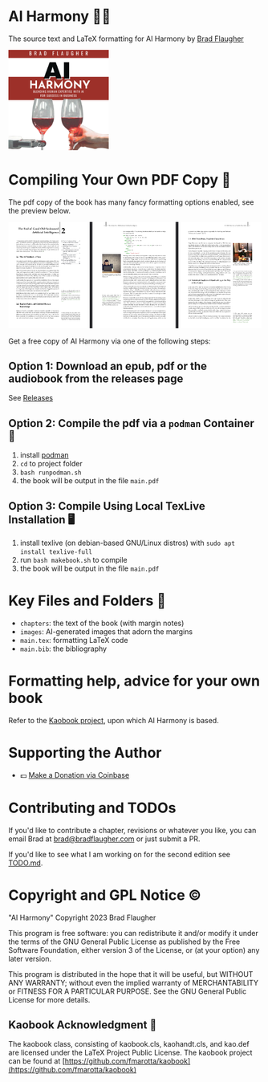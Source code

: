 # AI Harmony 🌟🤖

The source text and LaTeX formatting for AI Harmony by [Brad Flaugher](https://bradflaugher.com)

<img src="./covers/BradFlaugher-Audiobook.png" alt="Description" width="200" height="200">

# Compiling Your Own PDF Copy 📄

The pdf copy of the book has many fancy formatting options enabled, see the preview below.

![pdf example](./preview.png)

Get a free copy of AI Harmony via one of the following steps:

## Option 1: Download an epub, pdf or the audiobook from the releases page
See [Releases](https://github.com/predbrad/AI-Harmony-Book/releases)

## Option 2: Compile the pdf via a ```podman``` Container 🚀

1. install [podman](https://podman.io/)
2. ```cd``` to project folder
3. ```bash runpodman.sh```
4. the book will be output in the file ```main.pdf```

## Option 3: Compile Using Local TexLive Installation 🖥️

1. install texlive (on debian-based GNU/Linux distros) with ```sudo apt install texlive-full```
2. run ```bash makebook.sh``` to compile
4. the book will be output in the file ```main.pdf```

# Key Files and Folders 📂

* `chapters`: the text of the book (with margin notes) 
* `images`: AI-generated images that adorn the margins
* `main.tex`: formatting LaTeX code
* `main.bib`: the bibliography

# Formatting help, advice for your own book

Refer to the [Kaobook project](https://github.com/fmarotta/kaobook), upon which AI Harmony is based.

# Supporting the Author

* 💵 [Make a Donation via Coinbase](https://commerce.coinbase.com/checkout/ea43ea82-2708-4562-966b-bf30800ec592)

# Contributing and TODOs

If you'd like to contribute a chapter, revisions or whatever you like, you can email Brad at [brad@bradflaugher.com](mailto:brad@bradflaugher.com) or just submit a PR.

If you'd like to see what I am working on for the second edition see [TODO.md](./TODO.md).

# Copyright and GPL Notice ©️

"AI Harmony" Copyright 2023 Brad Flaugher

This program is free software: you can redistribute it and/or modify it under the terms of the GNU General Public License as published by the Free Software Foundation, either version 3 of the License, or (at your option) any later version.

This program is distributed in the hope that it will be useful, but WITHOUT ANY WARRANTY; without even the implied warranty of MERCHANTABILITY or FITNESS FOR A PARTICULAR PURPOSE. See the GNU General Public License for more details.

## Kaobook Acknowledgment 📖

The kaobook class, consisting of kaobook.cls, kaohandt.cls, and kao.def are licensed under the LaTeX Project Public License. The kaobook project can be found at [https://github.com/fmarotta/kaobook](https://github.com/fmarotta/kaobook)

